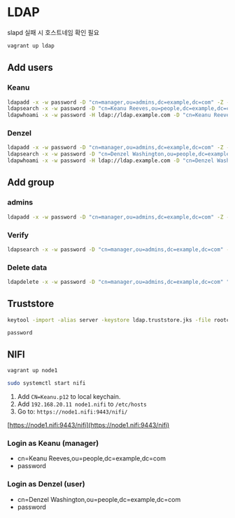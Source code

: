 # LDAP

slapd 실패 시 호스트네임 확인 필요

```bash
vagrant up ldap
```

## Add users

### Keanu

```bash
ldapadd -x -w password -D "cn=manager,ou=admins,dc=example,dc=com" -Z -f /share/keanu.ldif
ldapsearch -x -w password -D "cn=Keanu Reeves,ou=people,dc=example,dc=com" -b "dc=example,dc=com" "uid=keanu" -Z
ldapwhoami -x -w password -H ldap://ldap.example.com -D "cn=Keanu Reeves,ou=people,dc=example,dc=com" -Z
```

### Denzel


```bash
ldapadd -x -w password -D "cn=manager,ou=admins,dc=example,dc=com" -Z -f /share/denzel.ldif
ldapsearch -x -w password -D "cn=Denzel Washington,ou=people,dc=example,dc=com" -b "dc=example,dc=com" "uid=denzel" -Z
ldapwhoami -x -w password -H ldap://ldap.example.com -D "cn=Denzel Washington,ou=people,dc=example,dc=com" -Z
```

## Add group

### admins

```bash
ldapadd -x -w password -D "cn=manager,ou=admins,dc=example,dc=com" -Z -f /share/group.ldif
```

### Verify

```bash
ldapsearch -x -w password -D "cn=manager,ou=admins,dc=example,dc=com" -b "dc=example,dc=com" objectClass=* -Z
```

### Delete data

```bash
ldapdelete -x -w password -D "cn=manager,ou=admins,dc=example,dc=com" "cn=Denzel Washington,ou=people,dc=example,dc=com" -Z
```

## Truststore

```bash
keytool -import -alias server -keystore ldap.truststore.jks -file rootca.crt

password
```


## NIFI

```bash
vagrant up node1
```

```bash
sudo systemctl start nifi
```

1. Add `CN=Keanu.p12` to local keychain.
1. Add `192.168.20.11 node1.nifi` to `/etc/hosts`
1. Go to: `https://node1.nifi:9443/nifi/`

[https://node1.nifi:9443/nifi](https://node1.nifi:9443/nifi)

### Login as Keanu (manager)

- cn=Keanu Reeves,ou=people,dc=example,dc=com
- password

### Login as Denzel (user)

- cn=Denzel Washington,ou=people,dc=example,dc=com
- password
